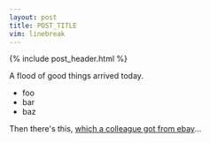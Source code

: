 ```yaml
---
layout: post
title: POST_TITLE
vim: linebreak
---
```


{% include post_header.html %}

A flood of good things arrived today.

* foo
* bar
* baz

Then there's this, [which a colleague got from ebay](http://shortgirls.net/ZYZJYF)...

